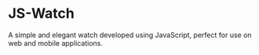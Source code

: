 # JS-Watch
A simple and elegant watch developed using JavaScript, perfect for use on web and mobile applications.
